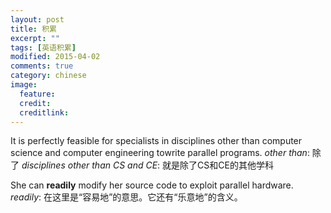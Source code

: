 ```yaml
---
layout: post
title: 积累
excerpt: ""
tags: [英语积累]
modified: 2015-04-02
comments: true
category: chinese
image:
  feature: 
  credit: 
  creditlink: 
---
```

It is perfectly feasible for specialists in disciplines other than computer science and computer engineering towrite parallel programs.
	*other than*: 除了
	*disciplines other than CS and CE*: 就是除了CS和CE的其他学科

She can **readily** modify her source code to exploit parallel hardware.
	*readily*: 在这里是“容易地”的意思。它还有“乐意地”的含义。